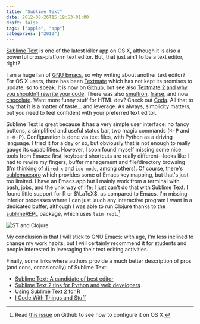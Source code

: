 ```yaml
---
title: "Sublime Text"
date: 2012-08-26T15:19:53+01:00
draft: false
tags: ["apple", "app"]
categories: ["2012"]
---
```


[Sublime Text](http://www.sublimetext.com) is one of the latest killer app on OS X, although it is also a powerful cross-platform text editor. But, that just ain't to be a text editor, right?

I am a huge fan of [GNU Emacs](http://www.gnu.org/software/emacs/), so why writing about another text editor? For OS X users, there has been [Textmate](http://macromates.com) which has not kept its promises to update, so to speak. It is now on [Github](https://github.com/textmate/textmate), but see also [Textmate 2 and why you shouldn’t rewrite your code](http://kerr.io/textmate-2-and-why-you-shouldnt-rewrite-your-code/). There was also [smultron](http://www.peterborgapps.com/smultron/), [fraise](https://github.com/jfmoy/Fraise), and now [chocolate](http://chocolatapp.com). Want more funny stuff for HTML dev? Check out [Coda](https://panic.com/coda/). All that to say that it is a matter of taste... and leverage. As always, simplicity matters, but you need to feel confident with your preferred text editor.

Sublime Text is great because it has a very simple user interface: no fancy buttons, a simplified and useful status bar, two magic commands (<kbd>⌘-P</kbd> and <kbd>⇧-⌘-P</kbd>). Configuration is done via text files, with Python as a driving language. I tried it for a day or so, but obviously that is not enough to really gauge its capabilities. However, I soon found myself missing some nice tools from Emacs: first, keyboard shortcuts are really different--looks like I had to rewire my fingers, buffer management and file/directory browsing (I'm thinking of `dired-x` and `ido-mode`, among others). Of course, there's [sublemacspro](http://grundprinzip.github.com/sublemacspro/) which provides some of Emacs key mapping, but that's just too limited. I have an Emacs.app but I mainly work from a terminal with bash, jobs, and the unix way of life; I just can't do that with Sublime Text. I found little support for R or $\LaTeX$, as compared to Emacs. I'm missing inferior processes where I can just lauch any interactive program I want in a dedicated buffer, although I was able to run Clojure thanks to the [sublimeREPL](https://github.com/wuub/SublimeREPL) package, which uses `lein repl`.[^1]

![ST and Clojure](/img/20120826225419.png)

My conclusion is that I will stick to GNU Emacs: with age, I'm less inclined to change my work habits; but I will certainly recommend it for students and people interested in leveraging their text editing activities.

Finally, some links where authors provide a much better description of pros (and cons, occasionally) of Sublime Text:

- [Sublime Text: A candidate of best editor](http://bit.ly/SFuHXC)
- [Sublime Text 2 tips for Python and web developers](http://bit.ly/SFvg3z)
- [Using Sublime Text 2 for R](http://bit.ly/QH4lje)
- [I Code With Things and Stuff](http://bit.ly/QO3e5G)

[^1]: Read [this issue](https://github.com/wuub/SublimeREPL/issues/11) on Github to see how to configure it on OS X.
